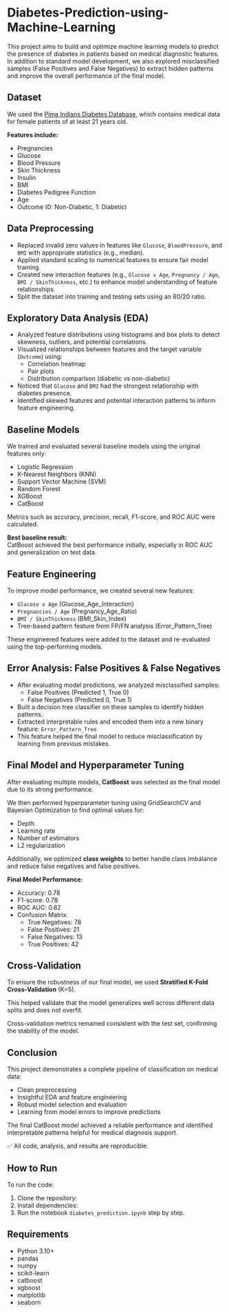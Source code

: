 # Diabetes-Prediction-using-Machine-Learning
This project aims to build and optimize machine learning models to predict the presence of diabetes in patients based on medical diagnostic features. In addition to standard model development, we also explored misclassified samples (False Positives and False Negatives) to extract hidden patterns and improve the overall performance of the final model.

## Dataset

We used the [Pima Indians Diabetes Database](https://www.kaggle.com/datasets/uciml/pima-indians-diabetes-database), which contains medical data for female patients of at least 21 years old.

**Features include:**

- Pregnancies
- Glucose
- Blood Pressure
- Skin Thickness
- Insulin
- BMI
- Diabetes Pedigree Function
- Age
- Outcome (0: Non-Diabetic, 1: Diabetic)

## Data Preprocessing

- Replaced invalid zero values in features like `Glucose`, `BloodPressure`, and `BMI` with appropriate statistics (e.g., median).
- Applied standard scaling to numerical features to ensure fair model training.
- Created new interaction features (e.g., `Glucose x Age`, `Pregnancy / Age`, `BMI / SkinThickness`, etc.) to enhance model understanding of feature relationships.
- Split the dataset into training and testing sets using an 80/20 ratio.

## Exploratory Data Analysis (EDA)

- Analyzed feature distributions using histograms and box plots to detect skewness, outliers, and potential correlations.
- Visualized relationships between features and the target variable (`Outcome`) using:
  - Correlation heatmap
  - Pair plots
  - Distribution comparison (diabetic vs non-diabetic)
- Noticed that `Glucose` and `BMI` had the strongest relationship with diabetes presence.
- Identified skewed features and potential interaction patterns to inform feature engineering.

## Baseline Models

We trained and evaluated several baseline models using the original features only:

- Logistic Regression
- K-Nearest Neighbors (KNN)
- Support Vector Machine (SVM)
- Random Forest
- XGBoost
- CatBoost

Metrics such as accuracy, precision, recall, F1-score, and ROC AUC were calculated.

**Best baseline result:**  
CatBoost achieved the best performance initially, especially in ROC AUC and generalization on test data.

## Feature Engineering

To improve model performance, we created several new features:

- `Glucose x Age` (Glucose_Age_Interaction)
- `Pregnancies / Age` (Pregnancy_Age_Ratio)
- `BMI / SkinThickness` (BMI_Skin_Index)
- Tree-based pattern feature from FP/FN analysis (Error_Pattern_Tree)

These engineered features were added to the dataset and re-evaluated using the top-performing models.

## Error Analysis: False Positives & False Negatives

- After evaluating model predictions, we analyzed misclassified samples:
  - False Positives (Predicted 1, True 0)
  - False Negatives (Predicted 0, True 1)
- Built a decision tree classifier on these samples to identify hidden patterns.
- Extracted interpretable rules and encoded them into a new binary feature: `Error_Pattern_Tree`
- This feature helped the final model to reduce misclassification by learning from previous mistakes.

## Final Model and Hyperparameter Tuning

After evaluating multiple models, **CatBoost** was selected as the final model due to its strong performance.

We then performed hyperparameter tuning using GridSearchCV and Bayesian Optimization to find optimal values for:

- Depth
- Learning rate
- Number of estimators
- L2 regularization

Additionally, we optimized **class weights** to better handle class imbalance and reduce false negatives and false positives.

**Final Model Performance:**

- Accuracy: 0.78  
- F1-score: 0.78  
- ROC AUC: 0.82  
- Confusion Matrix:
    - True Negatives: 78
    - False Positives: 21
    - False Negatives: 13
    - True Positives: 42

## Cross-Validation

To ensure the robustness of our final model, we used **Stratified K-Fold Cross-Validation** (K=5).

This helped validate that the model generalizes well across different data splits and does not overfit.

Cross-validation metrics remained consistent with the test set, confirming the stability of the model.

## Conclusion

This project demonstrates a complete pipeline of classification on medical data:

- Clean preprocessing
- Insightful EDA and feature engineering
- Robust model selection and evaluation
- Learning from model errors to improve predictions

The final CatBoost model achieved a reliable performance and identified interpretable patterns helpful for medical diagnosis support.

✅ All code, analysis, and results are reproducible.

## How to Run

To run the code:

1. Clone the repository:
2. Install dependencies:
3. Run the notebook `diabetes_prediction.ipynb` step by step.

## Requirements

- Python 3.10+
- pandas
- numpy
- scikit-learn
- catboost
- xgboost
- matplotlib
- seaborn
